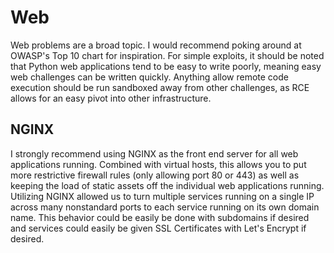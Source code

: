 # Web

Web problems are a broad topic. I would recommend poking around at OWASP's Top 10 chart for inspiration. For simple exploits, it should be noted that Python web applications tend to be easy to write poorly, meaning easy web challenges can be written quickly. Anything allow remote code execution should be run sandboxed away from other challenges, as RCE allows for an easy pivot into other infrastructure.

## NGINX

I strongly recommend using NGINX as the front end server for all web applications running. Combined with virtual hosts, this allows you to put more restrictive firewall rules (only allowing port 80 or 443) as well as keeping the load of static assets off the individual web applications running. Utilizing NGINX allowed us to turn multiple services running on a single IP across many nonstandard ports to each service running on its own domain name. This behavior could be easily be done with subdomains if desired and services could easily be given SSL Certificates with Let's Encrypt if desired.
